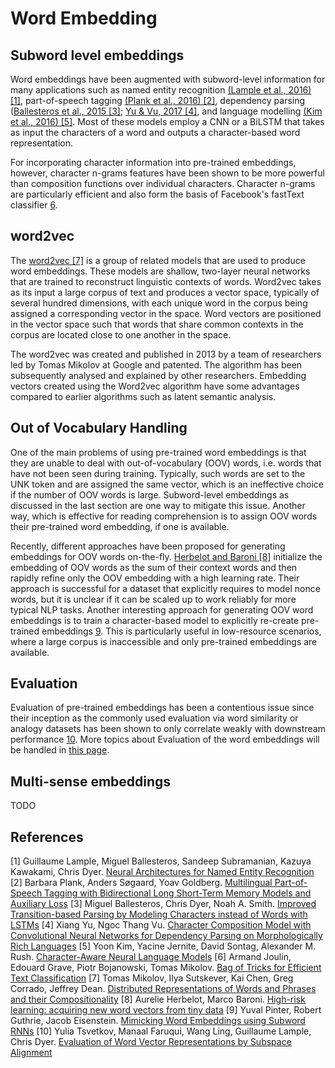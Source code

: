 # Word Embedding

## Subword level embeddings

Word embeddings have been augmented with subword-level information for many applications such as named entity recognition [(Lample et al., 2016) [1]](https://arxiv.org/abs/1603.01360), part-of-speech tagging [(Plank et al., 2016) [2]](https://arxiv.org/abs/1604.05529), dependency parsing ([Ballesteros et al., 2015 [3]](https://www.aclweb.org/anthology/D15-1041/); [Yu & Vu, 2017 [4]](https://arxiv.org/abs/1705.10814), and language modelling [(Kim et al., 2016) [5]](https://arxiv.org/abs/1508.06615). Most of these models employ a CNN or a BiLSTM that takes as input the characters of a word and outputs a character-based word representation.

For incorporating character information into pre-trained embeddings, however, character n-grams features have been shown to be more powerful than composition functions over individual characters. Character n-grams are particularly efficient and also form the basis of Facebook's fastText classifier [6](https://arxiv.org/abs/1607.01759).

## word2vec

The [word2vec [7]](https://arxiv.org/abs/1310.4546) is a group of related models that are used to produce word embeddings. These models are shallow, two-layer neural networks that are trained to reconstruct linguistic contexts of words. Word2vec takes as its input a large corpus of text and produces a vector space, typically of several hundred dimensions, with each unique word in the corpus being assigned a corresponding vector in the space. Word vectors are positioned in the vector space such that words that share common contexts in the corpus are located close to one another in the space.

The word2vec was created and published in 2013 by a team of researchers led by Tomas Mikolov at Google and patented. The algorithm has been subsequently analysed and explained by other researchers. Embedding vectors created using the Word2vec algorithm have some advantages compared to earlier algorithms such as latent semantic analysis.

## Out of Vocabulary Handling

One of the main problems of using pre-trained word embeddings is that they are unable to deal with out-of-vocabulary (OOV) words, i.e. words that have not been seen during training. Typically, such words are set to the UNK token and are assigned the same vector, which is an ineffective choice if the number of OOV words is large. Subword-level embeddings as discussed in the last section are one way to mitigate this issue. Another way, which is effective for reading comprehension is to assign OOV words their pre-trained word embedding, if one is available.

Recently, different approaches have been proposed for generating embeddings for OOV words on-the-fly. [Herbelot and Baroni [8]](https://arxiv.org/abs/1707.06556) initialize the embedding of OOV words as the sum of their context words and then rapidly refine only the OOV embedding with a high learning rate. Their approach is successful for a dataset that explicitly requires to model nonce words, but it is unclear if it can be scaled up to work reliably for more typical NLP tasks. Another interesting approach for generating OOV word embeddings is to train a character-based model to explicitly re-create pre-trained embeddings [9](https://arxiv.org/abs/1707.06961). This is particularly useful in low-resource scenarios, where a large corpus is inaccessible and only pre-trained embeddings are available.

## Evaluation

Evaluation of pre-trained embeddings has been a contentious issue since their inception as the commonly used evaluation via word similarity or analogy datasets has been shown to only correlate weakly with downstream performance [10](https://www.aclweb.org/anthology/D15-1243.pdf). More topics about Evaluation of the word embeddings will be handled in [this page](./EvaluationForWordEmbedding/README.md).

## Multi-sense embeddings

TODO

## References

[1] Guillaume Lample, Miguel Ballesteros, Sandeep Subramanian, Kazuya Kawakami, Chris Dyer. [Neural Architectures for Named Entity Recognition](https://arxiv.org/abs/1603.01360)
[2] Barbara Plank, Anders Søgaard, Yoav Goldberg. [Multilingual Part-of-Speech Tagging with Bidirectional Long Short-Term Memory Models and Auxiliary Loss](https://arxiv.org/abs/1604.05529)
[3] Miguel Ballesteros, Chris Dyer, Noah A. Smith. [Improved Transition-based Parsing by Modeling Characters instead of Words with LSTMs](https://www.aclweb.org/anthology/D15-1041/)
[4] Xiang Yu, Ngoc Thang Vu. [Character Composition Model with Convolutional Neural Networks for Dependency Parsing on Morphologically Rich Languages](https://arxiv.org/abs/1705.10814)
[5] Yoon Kim, Yacine Jernite, David Sontag, Alexander M. Rush. [Character-Aware Neural Language Models](https://arxiv.org/abs/1508.06615)
[6] Armand Joulin, Edouard Grave, Piotr Bojanowski, Tomas Mikolov. [Bag of Tricks for Efficient Text Classification](https://arxiv.org/abs/1607.01759)
[7] Tomas Mikolov, Ilya Sutskever, Kai Chen, Greg Corrado, Jeffrey Dean. [Distributed Representations of Words and Phrases and their Compositionality](https://arxiv.org/abs/1310.4546)
[8] Aurelie Herbelot, Marco Baroni. [High-risk learning: acquiring new word vectors from tiny data](https://arxiv.org/abs/1707.06556)
[9] Yuval Pinter, Robert Guthrie, Jacob Eisenstein. [Mimicking Word Embeddings using Subword RNNs](https://arxiv.org/abs/1707.06961)
[10] Yulia Tsvetkov, Manaal Faruqui, Wang Ling, Guillaume Lample, Chris Dyer. [Evaluation of Word Vector Representations by Subspace Alignment](https://www.aclweb.org/anthology/D15-1243.pdf)
